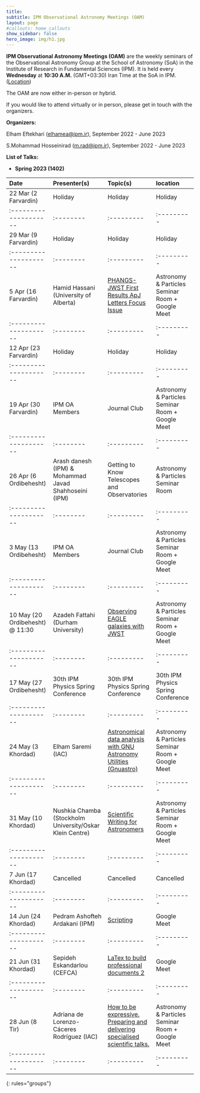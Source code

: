 ```yaml
---
title:
subtitle: IPM Observational Astronomy Meetings (OAM)
layout: page
#callouts: home_callouts
show_sidebar: false
hero_image: img/h1.jpg
---
```


**IPM Observational Astronomy Meetings (OAM)** are the weekly seminars of the Observational Astronomy Group at the School of Astronomy (SoA) in the Institute of Research in Fundamental Sciences (IPM). It is held every **Wednesday** at **10:30 A.M.** (GMT+03:30) Iran Time at the SoA in IPM. ([Location](https://www.google.com/maps/place/Institute+for+Astronomy/@35.8039058,51.4900625,17z/data=!4m5!3m4!1s0x3f8e051f03317155:0xb31622adb7a45cc1!8m2!3d35.8053223!4d51.4915255))

The OAM are now either in-person or hybrid.

If you would like to attend virtually or in person, please get in touch with the organizers.

**Organizers:**

Elham Eftekhari (elhamea@ipm.ir), September 2022 - June 2023

S.Mohammad Hosseinirad (m.rad@ipm.ir), September 2022 - June 2023

**List of Talks:**

- **Spring 2023 (1402)**



| Date                | Presenter(s) | Topic(s) | location |
|:--------------------|:--------|:---------|:---------|
|22 Mar (2 Farvardin)      |Holiday|Holiday|Holiday|
|:--------------------|:--------|:---------|:---------|
|29 Mar (9 Farvardin)      |Holiday|Holiday|Holiday|
|:--------------------|:--------|:---------|:---------|
|5 Apr (16 Farvardin)       | Hamid Hassani (University of Alberta) |[PHANGS-JWST First Results ApJ Letters Focus Issue](/presentations/2023/04_05_2023_Hamid_Hassani)|Astronomy & Particles Seminar Room + Google Meet|
|:--------------------|:--------|:---------|:---------|
|12 Apr (23 Farvardin)      |Holiday|Holiday|Holiday|
|:--------------------|:--------|:---------|:---------|
|19 Apr (30 Farvardin)      |IPM OA Members|Journal Club|Astronomy & Particles Seminar Room + Google Meet|
|:--------------------|:--------|:---------|:---------|
|26 Apr (6 Ordibehesht)      |Arash danesh (IPM) & Mohammad Javad Shahhoseini (IPM)|Getting to Know Telescopes and Observatories|Astronomy & Particles Seminar Room|
|:--------------------|:--------|:---------|:---------|
|3 May (13 Ordibehesht)      |IPM OA Members|Journal Club|Astronomy & Particles Seminar Room + Google Meet|
|:--------------------|:--------|:---------|:---------|
|10 May (20 Ordibehesht) @ 11:30   |Azadeh Fattahi (Durham University)|[Observing EAGLE galaxies with JWST](/presentations/2023/05_10_Azadeh_Fattahi)|Astronomy & Particles Seminar Room + Google Meet|
|:--------------------|:--------|:---------|:---------|
|17 May (27 Ordibehesht)      |30th IPM Physics Spring Conference| 30th IPM Physics Spring Conference|30th IPM Physics Spring Conference|
|:--------------------|:--------|:---------|:---------|
|24 May (3 Khordad)      | Elham Saremi (IAC)| [Astronomical data analysis with GNU Astronomy Utilities (Gnuastro)](/presentations/2023/05_24_Elham_Saremi)|Astronomy & Particles Seminar Room + Google Meet|
|:--------------------|:--------|:---------|:---------|
|31 May (10 Khordad)      |Nushkia Chamba (Stockholm University/Oskar Klein Centre)|[Scientific Writing for Astronomers](/presentations/2023/05_31_Nushkia_Chamba)|Astronomy & Particles Seminar Room + Google Meet|
|:--------------------|:--------|:---------|:---------|
|7 Jun (17 Khordad)      |Cancelled|Cancelled|Cancelled|
|:--------------------|:--------|:---------|:---------|
|14 Jun (24 Khordad)      |Pedram Ashofteh Ardakani (IPM)|[Scripting](/presentations/2023/06_14_Pedram_Ashofteh_Ardakani)|Google Meet|
|:--------------------|:--------|:---------|:---------|
|21 Jun (31 Khordad)      |Sepideh Eskandarlou (CEFCA)|[LaTex to build professional documents 2](/presentations/2023/06_21_Sepideh_Eskandarlou)|Google Meet|
|:--------------------|:--------|:---------|:---------|
|28 Jun (8 Tir)      |Adriana de Lorenzo-Cáceres Rodríguez (IAC)|[How to be expressive. Preparing and delivering specialised scientific talks.](/presentations/2023/06_28_Adriana)|Astronomy & Particles Seminar Room + Google Meet|
|:--------------------|:--------|:---------|:---------|
{: rules="groups"}
